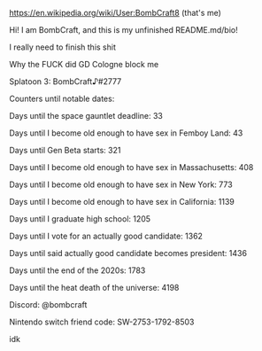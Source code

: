 https://en.wikipedia.org/wiki/User:BombCraft8 (that's me)

Hi! I am BombCraft, and this is my unfinished README.md/bio!

I really need to finish this shit

Why the FUCK did GD Cologne block me

Splatoon 3: BombCraft♪#2777

Counters until notable dates:

Days until the space gauntlet deadline: 33

Days until I become old enough to have sex in Femboy Land: 43

Days until Gen Beta starts: 321

Days until I become old enough to have sex in Massachusetts: 408

Days until I become old enough to have sex in New York: 773

Days until I become old enough to have sex in California: 1139

Days until I graduate high school: 1205

Days until I vote for an actually good candidate: 1362

Days until said actually good candidate becomes president: 1436

Days until the end of the 2020s: 1783

Days until the heat death of the universe: 4198

Discord: @bombcraft

Nintendo switch friend code: SW-2753-1792-8503

idk
